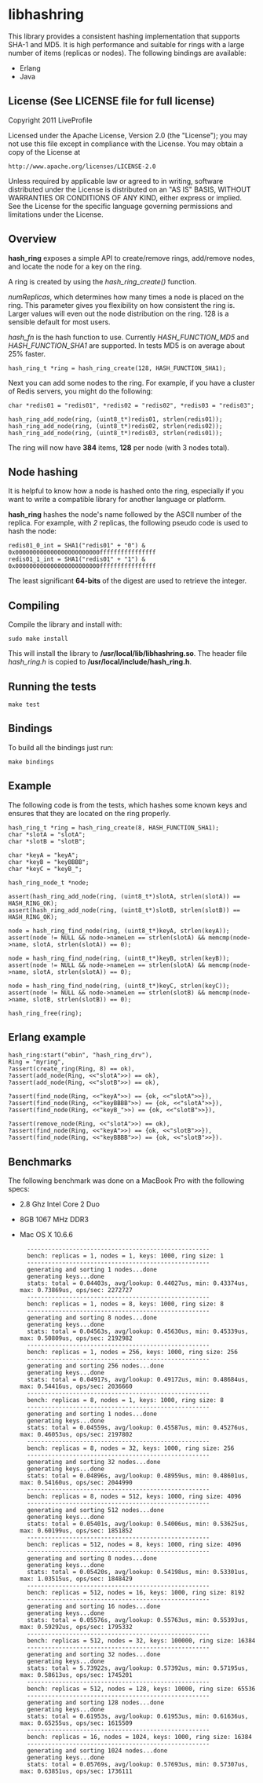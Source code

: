 # libhashring

This library provides a consistent hashing implementation that supports SHA-1 and MD5. It is high performance and suitable for rings with a large number of items (replicas or nodes). The following bindings are available:

 * Erlang
 * Java

## License (See LICENSE file for full license)

Copyright 2011 LiveProfile

Licensed under the Apache License, Version 2.0 (the "License");
you may not use this file except in compliance with the License.
You may obtain a copy of the License at

    http://www.apache.org/licenses/LICENSE-2.0

Unless required by applicable law or agreed to in writing, software
distributed under the License is distributed on an "AS IS" BASIS,
WITHOUT WARRANTIES OR CONDITIONS OF ANY KIND, either express or implied.
See the License for the specific language governing permissions and
limitations under the License.

## Overview

**hash_ring** exposes a simple API to create/remove rings, add/remove nodes, and locate the node for a key on the ring.

A ring is created by using the *hash_ring_create()* function.

*numReplicas*, which determines how many times a node is placed on the ring. This parameter gives you flexibility on how consistent the ring is. Larger values will even out the node distribution on the ring. 128 is a sensible default for most users.

*hash_fn* is the hash function to use. Currently *HASH_FUNCTION_MD5* and *HASH_FUNCTION_SHA1* are supported. In tests MD5 is on average about 25% faster.

    hash_ring_t *ring = hash_ring_create(128, HASH_FUNCTION_SHA1);

Next you can add some nodes to the ring. For example, if you have a cluster of Redis servers, you might do the following:

    char *redis01 = "redis01", *redis02 = "redis02", *redis03 = "redis03";

    hash_ring_add_node(ring, (uint8_t*)redis01, strlen(redis01));
    hash_ring_add_node(ring, (uint8_t*)redis02, strlen(redis02));
    hash_ring_add_node(ring, (uint8_t*)redis03, strlen(redis01));
    
The ring will now have **384** items, **128** per node (with 3 nodes total).

## Node hashing

It is helpful to know how a node is hashed onto the ring, especially if you want to write a compatible library for another language or platform.

**hash_ring** hashes the node's name followed by the ASCII number of the replica. For example, with *2* replicas, the following pseudo code is used to hash the node:

    redis01_0_int = SHA1("redis01" + "0") & 0x000000000000000000000000ffffffffffffffff
    redis01_1_int = SHA1("redis01" + "1") & 0x000000000000000000000000ffffffffffffffff
  
The least significant **64-bits** of the digest are used to retrieve the integer.

## Compiling 

Compile the library and install with:

    sudo make install
    
This will install the library to **/usr/local/lib/libhashring.so**. The header file *hash_ring.h* is copied  to **/usr/local/include/hash_ring.h**.

## Running the tests

    make test
    
## Bindings

To build all the bindings just run:

    make bindings

## Example

The following code is from the tests, which hashes some known keys and ensures that they are located on the ring properly.

    hash_ring_t *ring = hash_ring_create(8, HASH_FUNCTION_SHA1);
    char *slotA = "slotA";
    char *slotB = "slotB";

    char *keyA = "keyA";
    char *keyB = "keyBBBB";
    char *keyC = "keyB_";

    hash_ring_node_t *node;

    assert(hash_ring_add_node(ring, (uint8_t*)slotA, strlen(slotA)) == HASH_RING_OK);
    assert(hash_ring_add_node(ring, (uint8_t*)slotB, strlen(slotB)) == HASH_RING_OK);

    node = hash_ring_find_node(ring, (uint8_t*)keyA, strlen(keyA));
    assert(node != NULL && node->nameLen == strlen(slotA) && memcmp(node->name, slotA, strlen(slotA)) == 0);

    node = hash_ring_find_node(ring, (uint8_t*)keyB, strlen(keyB));
    assert(node != NULL && node->nameLen == strlen(slotA) && memcmp(node->name, slotA, strlen(slotA)) == 0);

    node = hash_ring_find_node(ring, (uint8_t*)keyC, strlen(keyC));
    assert(node != NULL && node->nameLen == strlen(slotB) && memcmp(node->name, slotB, strlen(slotB)) == 0);

    hash_ring_free(ring);

## Erlang example

    hash_ring:start("ebin", "hash_ring_drv"),
    Ring = "myring",
    ?assert(create_ring(Ring, 8) == ok),
    ?assert(add_node(Ring, <<"slotA">>) == ok),
    ?assert(add_node(Ring, <<"slotB">>) == ok),

    ?assert(find_node(Ring, <<"keyA">>) == {ok, <<"slotA">>}),
    ?assert(find_node(Ring, <<"keyBBBB">>) == {ok, <<"slotA">>}),
    ?assert(find_node(Ring, <<"keyB_">>) == {ok, <<"slotB">>}),

    ?assert(remove_node(Ring, <<"slotA">>) == ok),
    ?assert(find_node(Ring, <<"keyA">>) == {ok, <<"slotB">>}),
    ?assert(find_node(Ring, <<"keyBBBB">>) == {ok, <<"slotB">>}).

## Benchmarks

The following benchmark was done on a MacBook Pro with the following specs:

* 2.8 Ghz Intel Core 2 Duo
* 8GB 1067 MHz DDR3
* Mac OS X 10.6.6

        ----------------------------------------------------
        bench: replicas = 1, nodes = 1, keys: 1000, ring size: 1
        ----------------------------------------------------
        generating and sorting 1 nodes...done
        generating keys...done
        stats: total = 0.04403s, avg/lookup: 0.44027us, min: 0.43374us, max: 0.73869us, ops/sec: 2272727
        ----------------------------------------------------
        bench: replicas = 1, nodes = 8, keys: 1000, ring size: 8
        ----------------------------------------------------
        generating and sorting 8 nodes...done
        generating keys...done
        stats: total = 0.04563s, avg/lookup: 0.45630us, min: 0.45339us, max: 0.50809us, ops/sec: 2192982
        ----------------------------------------------------
        bench: replicas = 1, nodes = 256, keys: 1000, ring size: 256
        ----------------------------------------------------
        generating and sorting 256 nodes...done
        generating keys...done
        stats: total = 0.04917s, avg/lookup: 0.49172us, min: 0.48684us, max: 0.54416us, ops/sec: 2036660
        ----------------------------------------------------
        bench: replicas = 8, nodes = 1, keys: 1000, ring size: 8
        ----------------------------------------------------
        generating and sorting 1 nodes...done
        generating keys...done
        stats: total = 0.04559s, avg/lookup: 0.45587us, min: 0.45276us, max: 0.46053us, ops/sec: 2197802
        ----------------------------------------------------
        bench: replicas = 8, nodes = 32, keys: 1000, ring size: 256
        ----------------------------------------------------
        generating and sorting 32 nodes...done
        generating keys...done
        stats: total = 0.04896s, avg/lookup: 0.48959us, min: 0.48601us, max: 0.54160us, ops/sec: 2044990
        ----------------------------------------------------
        bench: replicas = 8, nodes = 512, keys: 1000, ring size: 4096
        ----------------------------------------------------
        generating and sorting 512 nodes...done
        generating keys...done
        stats: total = 0.05401s, avg/lookup: 0.54006us, min: 0.53625us, max: 0.60199us, ops/sec: 1851852
        ----------------------------------------------------
        bench: replicas = 512, nodes = 8, keys: 1000, ring size: 4096
        ----------------------------------------------------
        generating and sorting 8 nodes...done
        generating keys...done
        stats: total = 0.05420s, avg/lookup: 0.54198us, min: 0.53301us, max: 1.03515us, ops/sec: 1848429
        ----------------------------------------------------
        bench: replicas = 512, nodes = 16, keys: 1000, ring size: 8192
        ----------------------------------------------------
        generating and sorting 16 nodes...done
        generating keys...done
        stats: total = 0.05576s, avg/lookup: 0.55763us, min: 0.55393us, max: 0.59292us, ops/sec: 1795332
        ----------------------------------------------------
        bench: replicas = 512, nodes = 32, keys: 100000, ring size: 16384
        ----------------------------------------------------
        generating and sorting 32 nodes...done
        generating keys...done
        stats: total = 5.73922s, avg/lookup: 0.57392us, min: 0.57195us, max: 0.58613us, ops/sec: 1745201
        ----------------------------------------------------
        bench: replicas = 512, nodes = 128, keys: 10000, ring size: 65536
        ----------------------------------------------------
        generating and sorting 128 nodes...done
        generating keys...done
        stats: total = 0.61953s, avg/lookup: 0.61953us, min: 0.61636us, max: 0.65255us, ops/sec: 1615509
        ----------------------------------------------------
        bench: replicas = 16, nodes = 1024, keys: 1000, ring size: 16384
        ----------------------------------------------------
        generating and sorting 1024 nodes...done
        generating keys...done
        stats: total = 0.05769s, avg/lookup: 0.57693us, min: 0.57307us, max: 0.63851us, ops/sec: 1736111

